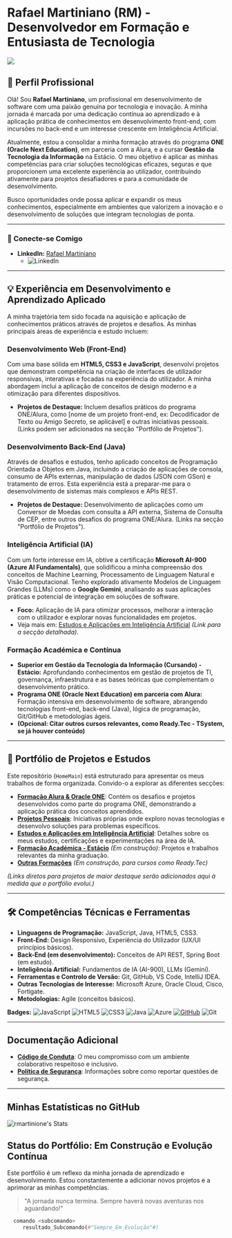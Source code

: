 # Rafael Martiniano (RM) - Desenvolvedor em Formação e Entusiasta de Tecnologia

![](https://www.alura.com.br/assets/img/depoimentos/oracle-one/logotipo-one.1730889067.svg)

## 🚀 Perfil Profissional

Olá! Sou **Rafael Martiniano**, um profissional em desenvolvimento de software com uma paixão genuína por tecnologia e inovação. A minha jornada é marcada por uma dedicação contínua ao aprendizado e à aplicação prática de conhecimentos em desenvolvimento front-end, com incursões no back-end e um interesse crescente em Inteligência Artificial.

Atualmente, estou a consolidar a minha formação através do programa **ONE (Oracle Next Education)**, em parceria com a Alura, e a cursar **Gestão da Tecnologia da Informação** na Estácio. O meu objetivo é aplicar as minhas competências para criar soluções tecnológicas eficazes, seguras e que proporcionem uma excelente experiência ao utilizador, contribuindo ativamente para projetos desafiadores e para a comunidade de desenvolvimento.

Busco oportunidades onde possa aplicar e expandir os meus conhecimentos, especialmente em ambientes que valorizem a inovação e o desenvolvimento de soluções que integram tecnologias de ponta.

---

### 🔗 Conecte-se Comigo

* **LinkedIn:** [Rafael Martiniano](https://www.linkedin.com/in/rafael-martiniano?trk=profile-badge)
    * <a href="https://www.linkedin.com/in/rafael-martiniano?trk=profile-badge" target="_blank" style="text-decoration: none;">
        <img src="https://img.shields.io/badge/LinkedIn-0077B5?style=for-the-badge&logo=linkedin&logoColor=white" alt="LinkedIn">
        </a>

---

## 💡 Experiência em Desenvolvimento e Aprendizado Aplicado

A minha trajetória tem sido focada na aquisição e aplicação de conhecimentos práticos através de projetos e desafios. As minhas principais áreas de experiência e estudo incluem:

### Desenvolvimento Web (Front-End)
Com uma base sólida em **HTML5, CSS3 e JavaScript**, desenvolvi projetos que demonstram competência na criação de interfaces de utilizador responsivas, interativas e focadas na experiência do utilizador. A minha abordagem inclui a aplicação de conceitos de design moderno e a otimização para diferentes dispositivos.
* **Projetos de Destaque:** Incluem desafios práticos do programa ONE/Alura, como [nome de um projeto front-end, ex: Decodificador de Texto ou Amigo Secreto, se aplicável] e outras iniciativas pessoais. (Links podem ser adicionados na secção "Portfólio de Projetos").

### Desenvolvimento Back-End (Java)
Através de desafios e estudos, tenho aplicado conceitos de Programação Orientada a Objetos em Java, incluindo a criação de aplicações de consola, consumo de APIs externas, manipulação de dados (JSON com GSon) e tratamento de erros. Esta experiência está a preparar-me para o desenvolvimento de sistemas mais complexos e APIs REST.
* **Projetos de Destaque:** Desenvolvimento de aplicações como um Conversor de Moedas com consulta a API externa, Sistema de Consulta de CEP, entre outros desafios do programa ONE/Alura. (Links na secção "Portfólio de Projetos").

### Inteligência Artificial (IA)
Com um forte interesse em IA, obtive a certificação **Microsoft AI-900 (Azure AI Fundamentals)**, que solidificou a minha compreensão dos conceitos de Machine Learning, Processamento de Linguagem Natural e Visão Computacional. Tenho explorado ativamente Modelos de Linguagem Grandes (LLMs) como o **Google Gemini**, analisando as suas aplicações práticas e potencial de integração em soluções de software.
* **Foco:** Aplicação de IA para otimizar processos, melhorar a interação com o utilizador e explorar novas funcionalidades em projetos.
* Veja mais em: [Estudos e Aplicações em Inteligência Artificial](./Desenvolvimento/IA_Estudos_Aplicacoes/README.md) *(Link para a secção detalhada)*.

### Formação Académica e Contínua
* **Superior em Gestão da Tecnologia da Informação (Cursando) - Estácio:** Aprofundando conhecimentos em gestão de projetos de TI, governança, infraestrutura e as bases teóricas que complementam o desenvolvimento prático.
* **Programa ONE (Oracle Next Education) em parceria com Alura:** Formação intensiva em desenvolvimento de software, abrangendo tecnologias front-end, back-end (Java), lógica de programação, Git/GitHub e metodologias ágeis.
* **(Opcional: Citar outros cursos relevantes, como Ready.Tec - TSystem, se já houver conteúdo)**

---

## 📂 Portfólio de Projetos e Estudos

Este repositório (`HomeMain`) está estruturado para apresentar os meus trabalhos de forma organizada. Convido-o a explorar as diferentes secções:

* **[Formação Alura & Oracle ONE](./Desenvolvimento/Alura/README.md)**: Contém os desafios e projetos desenvolvidos como parte do programa ONE, demonstrando a aplicação prática dos conceitos aprendidos.
* **[Projetos Pessoais](./Desenvolvimento/Projetos/README.md)**: Iniciativas próprias onde exploro novas tecnologias e desenvolvo soluções para problemas específicos.
* **[Estudos e Aplicações em Inteligência Artificial](./Desenvolvimento/IA_Estudos_Aplicacoes/README.md)**: Detalhes sobre os meus estudos, certificações e experimentações na área de IA.
* **[Formação Académica - Estácio](./Desenvolvimento/Estacio/README.md)** *(Em construção)*: Projetos e trabalhos relevantes da minha graduação.
* **[Outras Formações](./Desenvolvimento/OutrasFormacoes/README.md)** *(Em construção, para cursos como Ready.Tec)*

*(Links diretos para projetos de maior destaque serão adicionados aqui à medida que o portfólio evolui.)*

---

## 🛠️ Competências Técnicas e Ferramentas

* **Linguagens de Programação:** JavaScript, Java, HTML5, CSS3.
* **Front-End:** Design Responsivo, Experiência do Utilizador (UX/UI princípios básicos).
* **Back-End (em desenvolvimento):** Conceitos de API REST, Spring Boot (em estudo).
* **Inteligência Artificial:** Fundamentos de IA (AI-900), LLMs (Gemini).
* **Ferramentas e Controlo de Versão:** Git, GitHub, VS Code, IntelliJ IDEA.
* **Outras Tecnologias de Interesse:** Microsoft Azure, Oracle Cloud, Cisco, Fortigate.
* **Metodologias:** Agile (conceitos básicos).

**Badges:**
![JavaScript](https://img.shields.io/badge/javascript-%23323330.svg?style=for-the-badge&logo=javascript&logoColor=%23F7DF1E)
![HTML5](https://img.shields.io/badge/html5-%23E34F26.svg?style=for-the-badge&logo=html5&logoColor=white)
![CSS3](https://img.shields.io/badge/css3-%231572B6.svg?style=for-the-badge&logo=css3&logoColor=white)
![Java](https://img.shields.io/badge/java-%23ED8B00.svg?style=for-the-badge&logo=openjdk&logoColor=white)
![Azure](https://img.shields.io/badge/microsoft%20azure-%230078D4.svg?style=for-the-badge&logo=microsoft-azure&logoColor=white)
[![GitHub](https://img.shields.io/badge/GitHub-100000?style=for-the-badge&logo=github&logoColor=white)](https://github.com/rmartinione/HomeMain)
![Git](https://img.shields.io/badge/GIT-E44C30?style=for-the-badge&logo=git&logoColor=white)

---

## Documentação Adicional

* **[Código de Conduta](./CODE_OF_CONDUCT.md)**: O meu compromisso com um ambiente colaborativo respeitoso e inclusivo.
* **[Política de Segurança](./SECURITY.md)**: Informações sobre como reportar questões de segurança.

---

## Minhas Estatísticas no GitHub

![rmartinione's Stats](https://github-readme-stats.vercel.app/api?username=rmartinione&theme=tokyonight&show_icons=true&hide_border=false&count_private=false)

## Status do Portfólio: Em Construção e Evolução Contínua

Este portfólio é um reflexo da minha jornada de aprendizado e desenvolvimento. Estou constantemente a adicionar novos projetos e a aprimorar as minhas competências.

> "A jornada nunca termina. Sempre haverá novas aventuras nos aguardando!"

```bash
  comando <subcomando>
     resultado_Subcomando(#"Sempre_Em_Evolução"#)